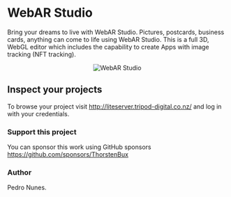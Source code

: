 # WebAR Studio
Bring your dreams to live with WebAR Studio. Pictures, postcards, business cards, anything can come to life using WebAR Studio.
This is a full 3D, WebGL editor which includes the capability to create Apps with image tracking (NFT tracking).

<p align="center">
    <img src="https://raw.githubusercontent.com/augmentmy-world/arStudio/master/editor/imgs/icon200.png" alt="WebAR Studio">
</p>


## Inspect your projects
To browse your project visit http://liteserver.tripod-digital.co.nz/ and log in with your credentials.


### Support this project 
You can sponsor this work using GitHub sponsors
https://github.com/sponsors/ThorstenBux

### Author
Pedro Nunes.
